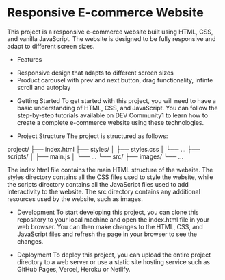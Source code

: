 # Responsive E-commerce Website
This project is a responsive e-commerce website built using HTML, CSS, and vanilla JavaScript. The website is designed to be fully responsive and adapt to different screen sizes.

* Features
- Responsive design that adapts to different screen sizes
- Product carousel with prev and next button, drag functionality, infinte scroll and autoplay

* Getting Started
To get started with this project, you will need to have a basic understanding of HTML, CSS, and JavaScript. You can follow the step-by-step tutorials available on DEV Community1 to learn how to create a complete e-commerce website using these technologies.

* Project Structure
The project is structured as follows:

project/
├── index.html
├── styles/
│   ├── styles.css
│   └── ...
├── scripts/
│   ├── main.js
│   └── ...
└── src/
    ├── images/
    └── ...

The index.html file contains the main HTML structure of the website. The styles directory contains all the CSS files used to style the website, while the scripts directory contains all the JavaScript files used to add interactivity to the website. The src directory contains any additional resources used by the website, such as images.

* Development
To start developing this project, you can clone this repository to your local machine and open the index.html file in your web browser. You can then make changes to the HTML, CSS, and JavaScript files and refresh the page in your browser to see the changes.

* Deployment
To deploy this project, you can upload the entire project directory to a web server or use a static site hosting service such as GitHub Pages, Vercel, Heroku or Netlify.